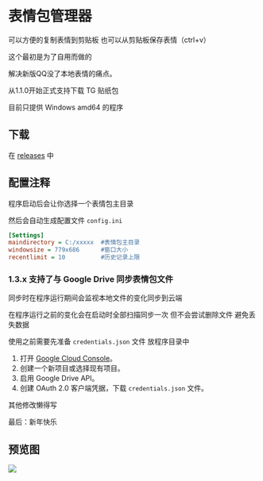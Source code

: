 # 表情包管理器
可以方便的复制表情到剪贴板 也可以从剪贴板保存表情（ctrl+v）

这个最初是为了自用而做的

解决新版QQ没了本地表情的痛点。

从1.1.0开始正式支持下载 TG 贴纸包

目前只提供 Windows amd64 的程序

## 下载

在 [releases](https://github.com/morinoyuki/emoji-manager-releases/releases) 中

## 配置注释

程序启动后会让你选择一个表情包主目录

然后会自动生成配置文件 `config.ini`

```Ini
[Settings]
maindirectory = C:/xxxxx  #表情包主目录
windowsize = 779x686      #窗口大小
recentlimit = 10          #历史记录上限
```

### 1.3.x 支持了与 Google Drive 同步表情包文件
同步时在程序运行期间会监视本地文件的变化同步到云端

在程序运行之前的变化会在启动时全部扫描同步一次 但不会尝试删除文件 避免丢失数据

使用之前需要先准备 `credentials.json` 文件 放程序目录中

1. 打开 [Google Cloud Console](https://console.cloud.google.com/)。
2. 创建一个新项目或选择现有项目。
3. 启用 Google Drive API。
4. 创建 OAuth 2.0 客户端凭据，下载 `credentials.json` 文件。

其他修改懒得写

最后：新年快乐

## 预览图
![](c8a2cccf44574c830449953fb1d4d0dc.gif)
